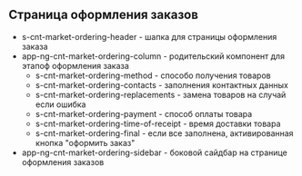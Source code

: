 ## Страница оформления заказов
- s-cnt-market-ordering-header - шапка для страницы оформления заказа
- app-ng-cnt-market-ordering-column - родительский компонент для этапоф оформления заказа
    - s-cnt-market-ordering-method - способо получения товаров
    - s-cnt-market-ordering-contacts - заполнения контактных данных 
    - s-cnt-market-ordering-replacements - замена товаров на случай если ошибка
    - s-cnt-market-ordering-payment - способ оплаты товара
    - s-cnt-market-ordering-time-of-receipt - время доставки товара
    - s-cnt-market-ordering-final - если все заполнена, активированная кнопка "оформить заказ"
- app-ng-cnt-market-ordering-sidebar - боковой сайдбар на странице оформления заказов
